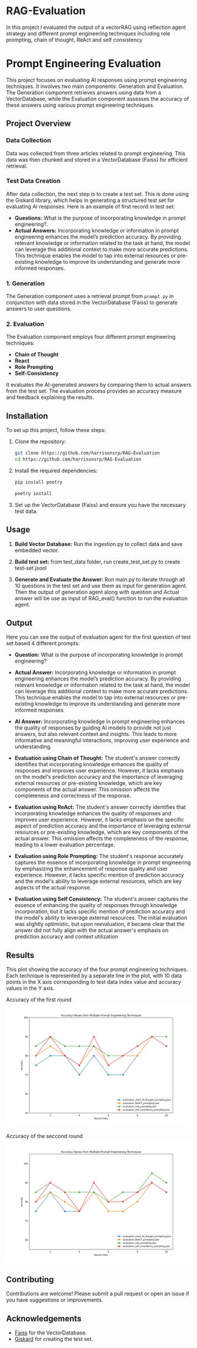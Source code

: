 # RAG-Evaluation
In this project I evaluated the output of a vectorRAG using reflection agent strategy and different prompt engineering techniques including role prompting, chain of thought, ReAct and self consistency

# Prompt Engineering Evaluation

This project focuses on evaluating AI responses using prompt engineering techniques. 
It involves two main components: Generation and Evaluation. The Generation component
retrieves answers using data from a VectorDatabase, while the Evaluation
component assesses the accuracy of these answers using various prompt engineering techniques.

## Project Overview

### Data Collection

Data was collected from three articles related to prompt engineering. This data was then chunked and stored in a VectorDatabase (Faiss) for efficient retrieval.

### Test Data Creation

After data collection, the next step is to create a test set. This is done using the Giskard library, which helps in generating a structured test set for evaluating AI responses. Here is an example of first record in test set:
- **Questions:** What is the purpose of incorporating knowledge in prompt engineering?.
- **Actual Answers:** Incorporating knowledge or information in prompt engineering enhances the model’s prediction accuracy. By providing relevant knowledge or information related to the task at hand, the model can leverage this additional context to make more accurate predictions. This technique enables the model to tap into external resources or pre-existing knowledge to improve its understanding and generate more informed responses.


### 1. Generation

The Generation component uses a retrieval prompt from `prompt.py` in conjunction with data stored in the VectorDatabase (Faiss) to generate answers to user questions.

### 2. Evaluation

The Evaluation component employs four different prompt engineering techniques:
- **Chain of Thought**
- **React**
- **Role Prompting**
- **Self-Consistency**

It evaluates the AI-generated answers by comparing them to actual answers from the test set. The evaluation process provides an accuracy measure and feedback explaining the results.


## Installation

To set up this project, follow these steps:

1. Clone the repository:
    ```bash
    git clone https://github.com/harrisonsrp/RAG-Evaluation
    cd https://github.com/harrisonsrp/RAG-Evaluation
    ```
2. Install the required dependencies:

    ```bash
    pip install poetry
    ```

    ```bash
    poetry install 
    ```

3. Set up the VectorDatabase (Faiss) and ensure you have the necessary test data.

## Usage

1. **Build Vector Database:**
   Run the ingestion.py to collect data and save embedded vector.

2. **Build test set:**
    from test_data folder, run create_test_set.py to create test-set.jsonl

3. **Generate and Evaluate the Answer:**
   Run main.py to iterate through all 10 questions in the test set and use them as input
    for generation agent. Then the output of generation agent along with question and Actual
    answer will be use as input of RAG_eval() function to run the evaluation agent.

## Output
Here you can see the output of evaluation agent for the first question of test set based 4 different prompts:

- **Question:**
    What is the purpose of incorporating knowledge in prompt engineering?
- **Actual Answer:**
    Incorporating knowledge or information in prompt engineering enhances the model’s prediction accuracy. By providing relevant knowledge or information related to the task at hand, the model can leverage this additional context to make more accurate predictions. This technique enables the model to tap into external resources or pre-existing knowledge to improve its understanding and generate more informed responses
- **AI Answer:**
Incorporating knowledge in prompt engineering enhances the quality of responses by guiding AI models to provide not just answers, but also relevant context and insights. This leads to more informative and meaningful interactions, improving user experience and understanding.
- **Evaluation using Chain of Thought:**
The student's answer correctly identifies that incorporating knowledge enhances the quality of responses and improves user experience. However, it lacks emphasis on the model's prediction accuracy and the importance of leveraging external resources or pre-existing knowledge, which are key components of the actual answer. This omission affects the completeness and correctness of the response.

- **Evaluation using ReAct:**
The student's answer correctly identifies that incorporating knowledge enhances the quality of responses and improves user experience. However, it lacks emphasis on the specific aspect of prediction accuracy and the importance of leveraging external resources or pre-existing knowledge, which are key components of the actual answer. This omission affects the completeness of the response, leading to a lower evaluation percentage.
- **Evaluation using Role Prompting:**
The student's response accurately captures the essence of incorporating knowledge in prompt engineering by emphasizing the enhancement of response quality and user experience. However, it lacks specific mention of prediction accuracy and the model's ability to leverage external resources, which are key aspects of the actual response.
- **Evaluation using Self Consistency:**
The student's answer captures the essence of enhancing the quality of responses through knowledge incorporation, but it lacks specific mention of prediction accuracy and the model's ability to leverage external resources. The initial evaluation was slightly optimistic, but upon reevaluation, it became clear that the answer did not fully align with the actual answer's emphasis on prediction accuracy and context utilization
## Results

This plot showing the accuracy of the four prompt engineering techniques. Each technique is represented by a separate line in the plot, with 10 data points in the X axis corresponding 
to test data index value and accuracy values in the Y axis.

Accuracy of the first round
<img src="Evaluation_results/accuracy_plot.png">


Accuracy of the seccond round
<img src="Evaluation_results/accuracy_plot2.png">

## Contributing

Contributions are welcome! Please submit a pull request or open an issue if you have suggestions or improvements.


## Acknowledgements

- [Faiss](https://github.com/facebookresearch/faiss) for the VectorDatabase.
- [Giskard](https://github.com/giskard-ai/giskard) for creating the test set.



